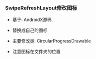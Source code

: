 ### SwipeRefreshLayout修改图标

- 基于: AndroidX源码

- 替换成自己的图标

- 主要修改类: CircularProgressDrawable

- 注意图标在文件夹的位置

